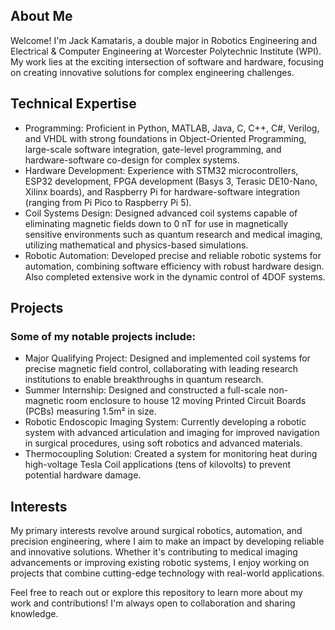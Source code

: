 ## About Me

Welcome! I'm Jack Kamataris, a double major in Robotics Engineering and Electrical & Computer Engineering at Worcester Polytechnic Institute (WPI). My work lies at the exciting intersection of software and hardware, focusing on creating innovative solutions for complex engineering challenges.

## Technical Expertise

  - Programming: Proficient in Python, MATLAB, Java, C, C++, C#, Verilog, and VHDL with strong foundations in Object-Oriented Programming, large-scale software integration, gate-level programming, and hardware-software co-design for complex systems.
  - Hardware Development: Experience with STM32 microcontrollers, ESP32 development, FPGA development (Basys 3, Terasic DE10-Nano, Xilinx boards), and Raspberry Pi for hardware-software integration (ranging from Pi Pico to Raspberry Pi 5).
  - Coil Systems Design: Designed advanced coil systems capable of eliminating magnetic fields down to 0 nT for use in magnetically sensitive environments such as quantum research and medical imaging, utilizing mathematical and physics-based simulations.
  - Robotic Automation: Developed precise and reliable robotic systems for automation, combining software efficiency with robust hardware design. Also completed extensive work in the dynamic control of 4DOF systems.

## Projects
### Some of my notable projects include:

  - Major Qualifying Project: Designed and implemented coil systems for precise magnetic field control, collaborating with leading research institutions to enable breakthroughs in quantum research.
  - Summer Internship: Designed and constructed a full-scale non-magnetic room enclosure to house 12 moving Printed Circuit Boards (PCBs) measuring 1.5m² in size.
  - Robotic Endoscopic Imaging System: Currently developing a robotic system with advanced articulation and imaging for improved navigation in surgical procedures, using soft robotics and advanced materials.
  - Thermocoupling Solution: Created a system for monitoring heat during high-voltage Tesla Coil applications (tens of kilovolts) to prevent potential hardware damage.

## Interests

My primary interests revolve around surgical robotics, automation, and precision engineering, where I aim to make an impact by developing reliable and innovative solutions. Whether it's contributing to medical imaging advancements or improving existing robotic systems, I enjoy working on projects that combine cutting-edge technology with real-world applications.

Feel free to reach out or explore this repository to learn more about my work and contributions! I'm always open to collaboration and sharing knowledge.
